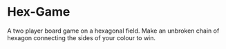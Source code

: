 # Hex-Game
A two player board game on a hexagonal field.
Make an unbroken chain of hexagon connecting the sides of your colour to win.
